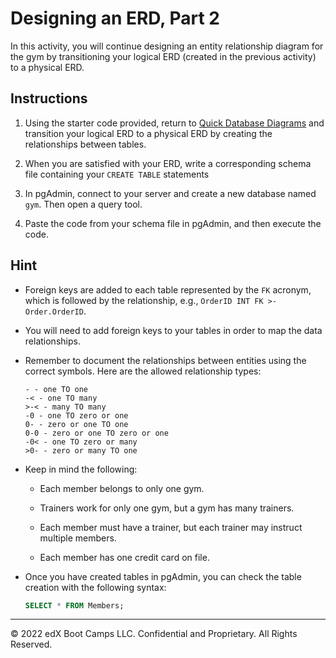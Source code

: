 # Designing an ERD, Part 2

In this activity, you will continue designing an entity relationship diagram for the gym by transitioning your logical ERD (created in the previous activity) to a physical ERD.

## Instructions

1. Using the starter code provided, return to [Quick Database Diagrams](https://app.quickdatabasediagrams.com/#/) and transition your logical ERD to a physical ERD by creating the relationships between tables.

2. When you are satisfied with your ERD, write a corresponding schema file containing your `CREATE TABLE` statements

3. In pgAdmin, connect to your server and create a new database named `gym`. Then open a query tool.

4. Paste the code from your schema file in pgAdmin, and then execute the code.

## Hint

* Foreign keys are added to each table represented by the `FK` acronym, which is followed by the relationship, e.g., `OrderID INT FK >- Order.OrderID`.

* You will need to add foreign keys to your tables in order to map the data relationships.

* Remember to document the relationships between entities using the correct symbols. Here are the allowed relationship types:

  ```text
  - - one TO one
  -< - one TO many
  >-< - many TO many
  -0 - one TO zero or one
  0- - zero or one TO one
  0-0 - zero or one TO zero or one
  -0< - one TO zero or many
  >0- - zero or many TO one
  ```

* Keep in mind the following:

    * Each member belongs to only one gym.

    * Trainers work for only one gym, but a gym has many trainers.

    * Each member must have a trainer, but each trainer may instruct multiple members.

    * Each member has one credit card on file.

* Once you have created tables in pgAdmin, you can check the table creation with the following syntax:

  ```sql
  SELECT * FROM Members;
  ```

---

© 2022 edX Boot Camps LLC. Confidential and Proprietary. All Rights Reserved.
